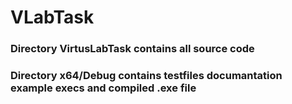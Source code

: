 # VLabTask

### Directory VirtusLabTask contains all source code
### Directory x64/Debug contains testfiles documantation example execs and compiled .exe file
